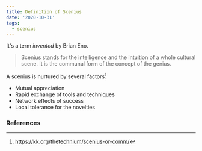 ```yaml
---
title: Definition of Scenius
date: '2020-10-31'
tags:
  - scenius
---
```


It's a term _invented_ by Brian Eno.

> Scenius stands for the intelligence and the intuition of a whole cultural scene. It is the communal form of the concept of the genius.

A scenius is nurtured by several factors[^1]

- Mutual appreciation
- Rapid exchange of tools and techniques
- Network effects of success
- Local tolerance for the novelties

### References
[^1]: https://kk.org/thetechnium/scenius-or-comm/
